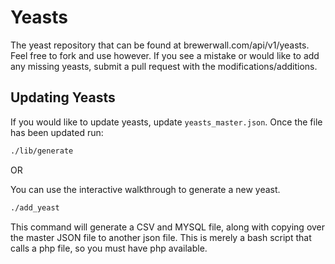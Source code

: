 # Yeasts
The yeast repository that can be found at brewerwall.com/api/v1/yeasts. Feel free to fork and use however.  If you see a mistake or would like to add any missing yeasts, submit a pull request with the modifications/additions.

## Updating Yeasts
If you would like to update yeasts, update `yeasts_master.json`.  Once the file has been updated run:
```bash
./lib/generate
```

OR

You can use the interactive walkthrough to generate a new yeast.
```bash
./add_yeast
```

This command will generate a CSV and MYSQL file, along with copying over the master JSON file to another json file.  This is merely a bash script that calls a php file, so you must have php available.
